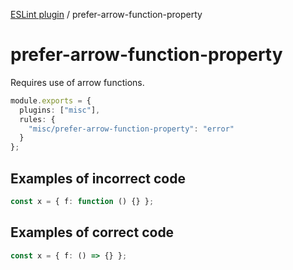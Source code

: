 [ESLint plugin](https://ilyub.github.io/eslint-plugin/) / prefer-arrow-function-property

# prefer-arrow-function-property

Requires use of arrow functions.

```ts
module.exports = {
  plugins: ["misc"],
  rules: {
    "misc/prefer-arrow-function-property": "error"
  }
};
```

## Examples of incorrect code

```ts
const x = { f: function () {} };
```

## Examples of correct code

```ts
const x = { f: () => {} };
```